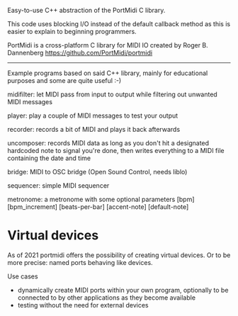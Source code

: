 Easy-to-use C++ abstraction of the PortMidi C library.

This code uses blocking I/O instead of the default callback method as this
is easier to explain to beginning programmers.

PortMidi is a cross-platform C library for MIDI IO
created by Roger B. Dannenberg
https://github.com/PortMidi/portmidi

---

Example programs based on said C++ library, mainly for educational purposes
and some are quite useful :-)

midifilter: let MIDI pass from input to output while filtering out unwanted MIDI messages

player: play a couple of MIDI messages to test your output

recorder: records a bit of MIDI and plays it back afterwards

uncomposer: records MIDI data as long as you don't hit a designated hardcoded note to signal you're done, then writes everything to a MIDI file containing the date and time

bridge: MIDI to OSC bridge (Open Sound Control, needs liblo)

sequencer: simple MIDI sequencer

metronome: a metronome with some optional parameters
    [bpm] [bpm_increment] [beats-per-bar] [accent-note] [default-note]


# Virtual devices
As of 2021 portmidi offers the possibility of creating virtual devices. Or
to be more precise: named ports behaving like devices.

Use cases
- dynamically create MIDI ports within your own program, optionally to be
  connected to by other applications as they become available
- testing without the need for external devices

